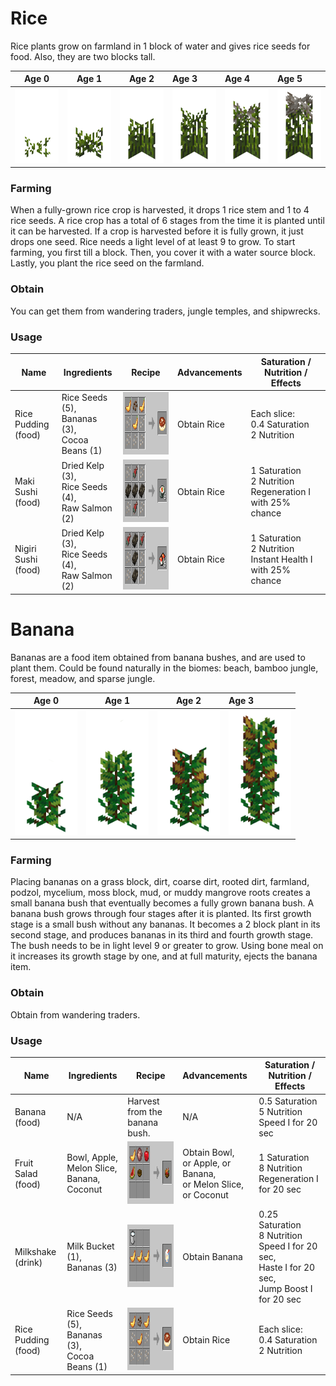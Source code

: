 # Rice

Rice plants grow on farmland in 1 block of water and gives rice seeds for food. 
Also, they are two blocks tall.

| Age 0                                                              | Age 1                                                              | Age 2                                                              | Age 3                                                              | Age 4                                                              | Age 5                                                              |
|--------------------------------------------------------------------|--------------------------------------------------------------------|--------------------------------------------------------------------|:-------------------------------------------------------------------|:-------------------------------------------------------------------|:-------------------------------------------------------------------|
| <img src="./img/rice_age0.png" alt="Rice" height="120" width="80"> | <img src="./img/rice_age1.png" alt="Rice" height="120" width="80"> | <img src="./img/rice_age2.png" alt="Rice" height="120" width="80"> | <img src="./img/rice_age3.png" alt="Rice" height="120" width="80"> | <img src="./img/rice_age4.png" alt="Rice" height="120" width="80"> | <img src="./img/rice_age5.png" alt="Rice" height="120" width="80"> |

### Farming

When a fully-grown rice crop is harvested, it drops 1 rice stem and 1 to 4 rice seeds.
A rice crop has a total of 6 stages from the time it is planted until it can be harvested.
If a crop is harvested before it is fully grown, it just drops one seed.
Rice needs a light level of at least 9 to grow. To start farming, you first
till a block. Then, you cover it with a water source block. Lastly, you plant the
rice seed on the farmland.

### Obtain

You can get them from wandering traders, jungle temples, and shipwrecks.

### Usage

| Name                     | Ingredients                                            | Recipe                                                             | Advancements | Saturation / <br/>Nutrition / Effects                                |
|--------------------------|--------------------------------------------------------|--------------------------------------------------------------------|:-------------|----------------------------------------------------------------------|
| Rice Pudding <br/>(food) | Rice Seeds (5), <br>Bananas (3), <br>Cocoa Beans (1)   | <img src="./img/recipe_food_3.png" alt="Food Recipe" height="100"> | Obtain Rice  | Each slice: <br/>0.4 Saturation <br/> 2 Nutrition                    |    
| Maki Sushi <br/>(food)   | Dried Kelp (3), <br>Rice Seeds (4), <br>Raw Salmon (2) | <img src="./img/recipe_food_5.png" alt="Food Recipe" height="100"> | Obtain Rice  | 1 Saturation <br/> 2 Nutrition <br/>Regeneration I with 25% chance   |   
| Nigiri Sushi <br/>(food) | Dried Kelp (3), <br>Rice Seeds (4), <br>Raw Salmon (2) | <img src="./img/recipe_food_4.png" alt="Food Recipe" height="100"> | Obtain Rice  | 1 Saturation <br/> 2 Nutrition <br/>Instant Health I with 25% chance |    

# Banana

Bananas are a food item obtained from banana bushes, and are used to plant them.
Could be found naturally in the biomes: beach, bamboo jungle, forest, meadow, and sparse jungle.

| Age 0                                                                   | Age 1                                                                   | Age 2                                                                   | Age 3                                                                   |
|-------------------------------------------------------------------------|-------------------------------------------------------------------------|-------------------------------------------------------------------------|:------------------------------------------------------------------------|
| <img src="./img/banana_age0.png" alt="Banana" height="200" width="100"> | <img src="./img/banana_age1.png" alt="Banana" height="200" width="100"> | <img src="./img/banana_age2.png" alt="Banana" height="200" width="100"> | <img src="./img/banana_age3.png" alt="Banana" height="200" width="100"> |

### Farming

Placing bananas on a grass block, dirt, coarse dirt, rooted dirt, farmland,
podzol, mycelium, moss block, mud, or muddy mangrove roots creates a small
banana bush that eventually becomes a fully grown banana bush.
A banana bush grows through four stages after it is planted.
Its first growth stage is a small bush without any bananas.
It becomes a 2 block plant in its second stage, and produces bananas in its third and fourth growth stage.
The bush needs to be in light level 9 or greater to grow.
Using bone meal on it increases its growth stage by one,
and at full maturity, ejects the banana item.

### Obtain

Obtain from wandering traders.

### Usage

| Name                     | Ingredients                                          | Recipe                                                             | Advancements                                                             | Saturation / <br/>Nutrition / Effects                                                                            |
|--------------------------|------------------------------------------------------|--------------------------------------------------------------------|:-------------------------------------------------------------------------|------------------------------------------------------------------------------------------------------------------|
| Banana <br/>(food)       | N/A                                                  | Harvest from the banana bush.                                      | N/A                                                                      | 0.5 Saturation <br/>5 Nutrition <br/>Speed I for 20 sec                                                          |
| Fruit Salad <br/>(food)  | Bowl, Apple, <br>Melon Slice, <br>Banana, Coconut    | <img src="./img/recipe_food_1.png" alt="Food Recipe" height="100"> | Obtain Bowl, <br>or Apple, or Banana, <br>or Melon Slice, <br>or Coconut | 1 Saturation<br/> 8 Nutrition <br/>Regeneration I for 20 sec                                                     |
| Milkshake <br/>(drink)   | Milk Bucket (1), <br>Bananas (3)                     | <img src="./img/recipe_food_2.png" alt="Food Recipe" height="100"> | Obtain Banana                                                            | 0.25 Saturation <br/> 8 Nutrition <br/>Speed I for 20 sec,<br/> Haste I for 20 sec,<br/> Jump Boost I for 20 sec |
| Rice Pudding <br/>(food) | Rice Seeds (5), <br>Bananas (3), <br>Cocoa Beans (1) | <img src="./img/recipe_food_3.png" alt="Food Recipe" height="100"> | Obtain Rice                                                              | Each slice: <br/>0.4 Saturation <br/> 2 Nutrition                                                                |    
